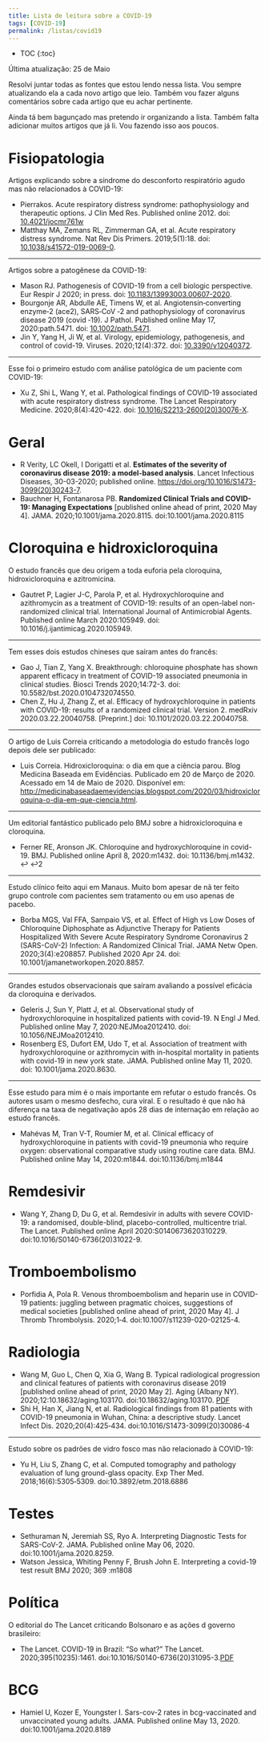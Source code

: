 ```yaml
---
title: Lista de leitura sobre a COVID-19
tags: [COVID-19]
permalink: /listas/covid19
---
```


<style>
.wrapper {
  max-width: 1000px;
  margin: 0 auto;
  padding-right: 20px;
  padding-left: 20px;
}
.wrapper-post {
max-width: 1000px;
margin: 0 auto;
padding-right: 20px;
padding-left: 20px;
}

</style>

* TOC
{:toc}

Última atualização: 25 de Maio

Resolvi juntar todas as fontes que estou lendo nessa lista. Vou sempre atualizando ela a cada novo artigo que leio. Também vou fazer alguns comentários sobre cada artigo que eu achar pertinente.

Ainda tá bem bagunçado mas pretendo ir organizando a lista. Também falta adicionar muitos artigos que já li. Vou fazendo isso aos poucos.

# Fisiopatologia

Artigos explicando sobre a síndrome do desconforto respiratório agudo mas não relacionados à COVID-19:

* Pierrakos. Acute respiratory distress syndrome: pathophysiology and therapeutic options. J Clin Med Res. Published online 2012. doi: [10.4021/jocmr761w](https://doi.org/10.4021/jocmr761w)
* Matthay MA, Zemans RL, Zimmerman GA, et al. Acute respiratory distress syndrome. Nat Rev Dis Primers. 2019;5(1):18. doi: [10.1038/s41572-019-0069-0](https://doi.org/10.1038/s41572-019-0069-0).

---

Artigos sobre a patogênese da COVID-19:

* Mason RJ. Pathogenesis of COVID-19 from a cell biologic perspective. Eur Respir J 2020; in press. doi: [10.1183/13993003.00607-2020](https://doi.org/10.1183/13993003.00607-2020).
* Bourgonje AR, Abdulle AE, Timens W, et al. Angiotensin‐converting enzyme‐2 (ace2), SARS‐CoV ‐2 and pathophysiology of coronavirus disease 2019 (covid ‐19). J Pathol. Published online May 17, 2020:path.5471. doi: [10.1002/path.5471](https://doi.org/10.1002/path.5471).
* Jin Y, Yang H, Ji W, et al. Virology, epidemiology, pathogenesis, and control of covid-19. Viruses. 2020;12(4):372. doi: [10.3390/v12040372](https://doi.org/10.3390/v12040372).

---

Esse foi o primeiro estudo com análise patológica de um paciente com COVID-19:  

* Xu Z, Shi L, Wang Y, et al. Pathological findings of COVID-19 associated with acute respiratory distress syndrome. The Lancet Respiratory Medicine. 2020;8(4):420-422. doi: [10.1016/S2213-2600(20)30076-X](https://doi.org/10.1016/S2213-2600(20)30076-X).

# Geral

* R Verity, LC Okell, I Dorigatti et al. **Estimates of the severity of coronavirus disease 2019: a model-based analysis**. Lancet Infectious Diseases, 30-03-2020; published online. https://doi.org/10.1016/S1473-3099(20)30243-7.
* Bauchner H, Fontanarosa PB. **Randomized Clinical Trials and COVID-19: Managing Expectations** [published online ahead of print, 2020 May 4]. JAMA. 2020;10.1001/jama.2020.8115. doi:10.1001/jama.2020.8115
 
# Cloroquina e hidroxicloroquina

O estudo francês que deu origem a toda euforia pela cloroquina, hidroxicloroquina e azitromicina.

* Gautret P, Lagier J-C, Parola P, et al. Hydroxychloroquine and azithromycin as a treatment of COVID-19: results of an open-label non-randomized clinical trial. International Journal of Antimicrobial Agents. Published online March 2020:105949. doi: 10.1016/j.ijantimicag.2020.105949.

---

Tem esses dois estudos chineses que saíram antes do francês:

* Gao J, Tian Z, Yang X. Breakthrough: chloroquine phosphate has shown apparent efficacy in treatment of COVID-19 associated pneumonia in clinical studies. Biosci Trends 2020;14:72-3. doi: 10.5582/bst.2020.0104732074550.
* Chen Z, Hu J, Zhang Z, et al. Efficacy of hydroxychloroquine in patients with COVID-19: results of a randomized clinical trial. Version 2. medRxiv 2020.03.22.20040758. [Preprint.] doi: 10.1101/2020.03.22.20040758.

---

O artigo de Luis Correia criticando a metodologia do estudo francês logo depois dele ser publicado:

* Luis Correia. Hidroxicloroquina: o dia em que a ciência parou. Blog Medicina Baseada em Evidências. Publicado em 20 de Março de 2020. Acessado em 14 de Maio de 2020. Disponível em: http://medicinabaseadaemevidencias.blogspot.com/2020/03/hidroxicloroquina-o-dia-em-que-ciencia.html.

---

Um editorial fantástico publicado pelo BMJ sobre a hidroxicloroquina e cloroquina.

* Ferner RE, Aronson JK. Chloroquine and hydroxychloroquine in covid-19. BMJ. Published online April 8, 2020:m1432. doi: 10.1136/bmj.m1432. ↩ ↩2

---

Estudo clínico feito aqui em Manaus. Muito bom apesar de nã ter feito grupo controle com pacientes sem tratamento ou em uso apenas de pacebo.

* Borba MGS, Val FFA, Sampaio VS, et al. Effect of High vs Low Doses of Chloroquine Diphosphate as Adjunctive Therapy for Patients Hospitalized With Severe Acute Respiratory Syndrome Coronavirus 2 (SARS-CoV-2) Infection: A Randomized Clinical Trial. JAMA Netw Open. 2020;3(4):e208857. Published 2020 Apr 24. doi: 10.1001/jamanetworkopen.2020.8857.

---

Grandes estudos observacionais que saíram avaliando a possível eficácia da cloroquina e derivados.

* Geleris J, Sun Y, Platt J, et al. Observational study of hydroxychloroquine in hospitalized patients with covid-19. N Engl J Med. Published online May 7, 2020:NEJMoa2012410. doi: 10.1056/NEJMoa2012410.
* Rosenberg ES, Dufort EM, Udo T, et al. Association of treatment with hydroxychloroquine or azithromycin with in-hospital mortality in patients with covid-19 in new york state. JAMA. Published online May 11, 2020. doi: 10.1001/jama.2020.8630.

---

Esse estudo para mim é o mais importante em refutar o estudo francês. Os autores usam o mesmo desfecho, cura viral. E o resultado é que não há diferença na taxa de negativação após 28 dias de internação em relação ao estudo francês.

* Mahévas M, Tran V-T, Roumier M, et al. Clinical efficacy of hydroxychloroquine in patients with covid-19 pneumonia who require oxygen: observational comparative study using routine care data. BMJ. Published online May 14, 2020:m1844. doi:10.1136/bmj.m1844

# Remdesivir

* Wang Y, Zhang D, Du G, et al. Remdesivir in adults with severe COVID-19: a randomised, double-blind, placebo-controlled, multicentre trial. The Lancet. Published online April 2020:S0140673620310229. doi:10.1016/S0140-6736(20)31022-9.
 
# Tromboembolismo

* Porfidia A, Pola R. Venous thromboembolism and heparin use in COVID-19 patients: juggling between pragmatic choices, suggestions of medical societies [published online ahead of print, 2020 May 4]. J Thromb Thrombolysis. 2020;1‐4. doi:10.1007/s11239-020-02125-4. 

# Radiologia

* Wang M, Guo L, Chen Q, Xia G, Wang B. Typical radiological progression and clinical features of patients with coronavirus disease 2019 [published online ahead of print, 2020 May 2]. Aging (Albany NY). 2020;12:10.18632/aging.103170. doi:10.18632/aging.103170. [PDF](:/9f95e53130e2433b8e15c87f21feb868)
* Shi H, Han X, Jiang N, et al. Radiological findings from 81 patients with COVID-19 pneumonia in Wuhan, China: a descriptive study. Lancet Infect Dis. 2020;20(4):425‐434. doi:10.1016/S1473-3099(20)30086-4

---

Estudo sobre os padrões de vidro fosco mas não relacionado à COVID-19:

* Yu H, Liu S, Zhang C, et al. Computed tomography and pathology evaluation of lung ground-glass opacity. Exp Ther Med. 2018;16(6):5305‐5309. doi:10.3892/etm.2018.6886

# Testes

* Sethuraman N, Jeremiah SS, Ryo A. Interpreting Diagnostic Tests for SARS-CoV-2. JAMA. Published online May 06, 2020. doi:10.1001/jama.2020.8259.
* Watson Jessica, Whiting Penny F, Brush John E. Interpreting a covid-19 test result BMJ 2020; 369 :m1808 

# Política

O editorial do The Lancet criticando Bolsonaro e as ações d governo brasileiro:

* The Lancet. COVID-19 in Brazil: “So what?” The Lancet. 2020;395(10235):1461. doi:10.1016/S0140-6736(20)31095-3.[PDF](:/ed5eb604f832481aa3e35c7113bfc9e2)

# BCG

* Hamiel U, Kozer E, Youngster I. Sars-cov-2 rates in bcg-vaccinated and unvaccinated young adults. JAMA. Published online May 13, 2020. doi:10.1001/jama.2020.8189


